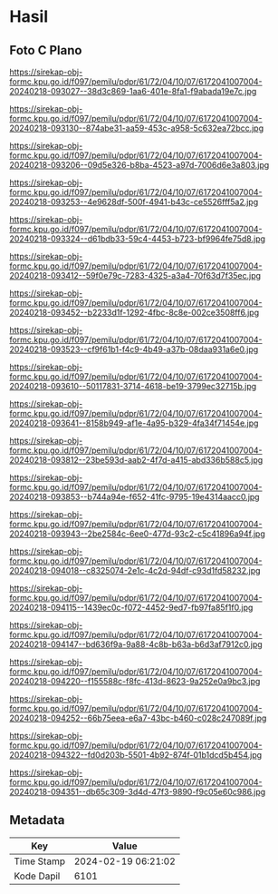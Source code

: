 # Hasil

## Foto C Plano

https://sirekap-obj-formc.kpu.go.id/f097/pemilu/pdpr/61/72/04/10/07/6172041007004-20240218-093027--38d3c869-1aa6-401e-8fa1-f9abada19e7c.jpg

https://sirekap-obj-formc.kpu.go.id/f097/pemilu/pdpr/61/72/04/10/07/6172041007004-20240218-093130--874abe31-aa59-453c-a958-5c632ea72bcc.jpg

https://sirekap-obj-formc.kpu.go.id/f097/pemilu/pdpr/61/72/04/10/07/6172041007004-20240218-093206--09d5e326-b8ba-4523-a97d-7006d6e3a803.jpg

https://sirekap-obj-formc.kpu.go.id/f097/pemilu/pdpr/61/72/04/10/07/6172041007004-20240218-093253--4e9628df-500f-4941-b43c-ce5526fff5a2.jpg

https://sirekap-obj-formc.kpu.go.id/f097/pemilu/pdpr/61/72/04/10/07/6172041007004-20240218-093324--d61bdb33-59c4-4453-b723-bf9964fe75d8.jpg

https://sirekap-obj-formc.kpu.go.id/f097/pemilu/pdpr/61/72/04/10/07/6172041007004-20240218-093412--59f0e79c-7283-4325-a3a4-70f63d7f35ec.jpg

https://sirekap-obj-formc.kpu.go.id/f097/pemilu/pdpr/61/72/04/10/07/6172041007004-20240218-093452--b2233d1f-1292-4fbc-8c8e-002ce3508ff6.jpg

https://sirekap-obj-formc.kpu.go.id/f097/pemilu/pdpr/61/72/04/10/07/6172041007004-20240218-093523--cf9f61b1-f4c9-4b49-a37b-08daa931a6e0.jpg

https://sirekap-obj-formc.kpu.go.id/f097/pemilu/pdpr/61/72/04/10/07/6172041007004-20240218-093610--50117831-3714-4618-be19-3799ec32715b.jpg

https://sirekap-obj-formc.kpu.go.id/f097/pemilu/pdpr/61/72/04/10/07/6172041007004-20240218-093641--8158b949-af1e-4a95-b329-4fa34f71454e.jpg

https://sirekap-obj-formc.kpu.go.id/f097/pemilu/pdpr/61/72/04/10/07/6172041007004-20240218-093812--23be593d-aab2-4f7d-a415-abd336b588c5.jpg

https://sirekap-obj-formc.kpu.go.id/f097/pemilu/pdpr/61/72/04/10/07/6172041007004-20240218-093853--b744a94e-f652-41fc-9795-19e4314aacc0.jpg

https://sirekap-obj-formc.kpu.go.id/f097/pemilu/pdpr/61/72/04/10/07/6172041007004-20240218-093943--2be2584c-6ee0-477d-93c2-c5c41896a94f.jpg

https://sirekap-obj-formc.kpu.go.id/f097/pemilu/pdpr/61/72/04/10/07/6172041007004-20240218-094018--c8325074-2e1c-4c2d-94df-c93d1fd58232.jpg

https://sirekap-obj-formc.kpu.go.id/f097/pemilu/pdpr/61/72/04/10/07/6172041007004-20240218-094115--1439ec0c-f072-4452-9ed7-fb97fa85f1f0.jpg

https://sirekap-obj-formc.kpu.go.id/f097/pemilu/pdpr/61/72/04/10/07/6172041007004-20240218-094147--bd636f9a-9a88-4c8b-b63a-b6d3af7912c0.jpg

https://sirekap-obj-formc.kpu.go.id/f097/pemilu/pdpr/61/72/04/10/07/6172041007004-20240218-094220--f155588c-f8fc-413d-8623-9a252e0a9bc3.jpg

https://sirekap-obj-formc.kpu.go.id/f097/pemilu/pdpr/61/72/04/10/07/6172041007004-20240218-094252--66b75eea-e6a7-43bc-b460-c028c247089f.jpg

https://sirekap-obj-formc.kpu.go.id/f097/pemilu/pdpr/61/72/04/10/07/6172041007004-20240218-094322--fd0d203b-5501-4b92-874f-01b1dcd5b454.jpg

https://sirekap-obj-formc.kpu.go.id/f097/pemilu/pdpr/61/72/04/10/07/6172041007004-20240218-094351--db65c309-3d4d-47f3-9890-f9c05e60c986.jpg


## Metadata

| Key        | Value               |
| ---------- | ------------------- |
| Time Stamp | 2024-02-19 06:21:02 |
| Kode Dapil | 6101                |



